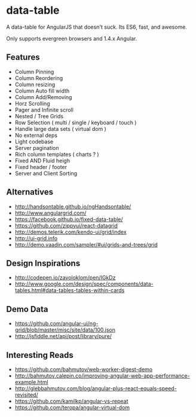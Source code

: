 # data-table

A data-table for AngularJS that doesn't suck.  Its ES6, fast, and awesome.  

Only supports evergreen browsers and 1.4.x Angular.

## Features

- Column Pinning
- Column Reordering
- Column resizing
- Column Auto fill width
- Column Add/Removing
- Horz Scrolling
- Pager and Infinite scroll
- Nested / Tree Grids
- Row Selection ( multi / single / keyboard / touch )
- Handle large data sets ( virtual dom )
- No external deps
- Light codebase
- Server pagination
- Rich column templates ( charts ? )
- Fixed AND Fluid heigh
- Fixed header / footer
- Server and Client Sorting

## Alternatives

- http://handsontable.github.io/ngHandsontable/
- http://www.angulargrid.com/
- https://facebook.github.io/fixed-data-table/
- https://github.com/zippyui/react-datagrid
- http://demos.telerik.com/kendo-ui/grid/index
- http://ui-grid.info
- http://demo.vaadin.com/sampler/#ui/grids-and-trees/grid

## Design Inspirations

- http://codepen.io/zavoloklom/pen/IGkDz
- http://www.google.com/design/spec/components/data-tables.html#data-tables-tables-within-cards

## Demo Data

- https://github.com/angular-ui/ng-grid/blob/master/misc/site/data/100.json
- http://jsfiddle.net/api/post/library/pure/

## Interesting Reads

- https://github.com/bahmutov/web-worker-digest-demo
- http://bahmutov.calepin.co/improving-angular-web-app-performance-example.html
- http://glebbahmutov.com/blog/angular-plus-react-equals-speed-revisited/
- https://github.com/kamilkp/angular-vs-repeat
- https://github.com/teropa/angular-virtual-dom
